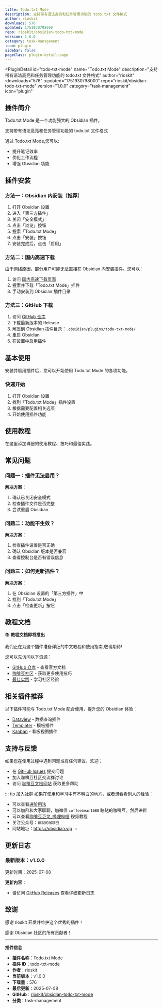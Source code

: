 ```yaml
---
title: Todo.txt Mode
description: 支持带有语法高亮和任务管理功能的 todo.txt 文件格式
author: rioskit
downloads: 576
updated: 1751930798000
repo: rioskit/obsidian-todo-txt-mode
version: 1.0.0
category: task-management
icon: plugin
sidebar: false
pageClass: plugin-detail-page
---
```


<PluginDetail
  id="todo-txt-mode"
  name="Todo.txt Mode"
  description="支持带有语法高亮和任务管理功能的 todo.txt 文件格式"
  author="rioskit"
  :downloads="576"
  :updated="1751930798000"
  repo="rioskit/obsidian-todo-txt-mode"
  version="1.0.0"
  category="task-management"
  icon="plugin"
>

<!-- AUTO_GENERATED_START -->
## 插件简介

Todo.txt Mode 是一个功能强大的 Obsidian 插件。

支持带有语法高亮和任务管理功能的 todo.txt 文件格式

通过 Todo.txt Mode,您可以:

- 提升笔记效率
- 优化工作流程
- 增强 Obsidian 功能

<!-- AUTO_GENERATED_END -->

<!-- AUTO_GENERATED_START -->
## 插件安装

### 方法一：Obsidian 内安装（推荐）

1. 打开 Obsidian 设置
2. 进入「第三方插件」
3. 关闭「安全模式」
4. 点击「浏览」按钮
5. 搜索「Todo.txt Mode」
6. 点击「安装」按钮
7. 安装完成后，点击「启用」

### 方法二：国内高速下载

由于网络原因，部分用户可能无法直接在 Obsidian 内安装插件。您可以：

1. 访问 [国内高速下载页面](/zh/documentation/obsidian-plugins-download.html)
2. 搜索并下载「Todo.txt Mode」插件
3. 手动安装到 Obsidian 插件目录

### 方法三：GitHub 下载

1. 访问 [GitHub 仓库](https://github.com/rioskit/obsidian-todo-txt-mode)
2. 下载最新版本的 Release
3. 解压到 Obsidian 插件目录：`.obsidian/plugins/todo-txt-mode/`
4. 重启 Obsidian
5. 在设置中启用插件

## 基本使用

安装并启用插件后，您可以开始使用 Todo.txt Mode 的各项功能。

### 快速开始

1. 打开 Obsidian 设置
2. 找到「Todo.txt Mode」插件设置
3. 根据需要配置相关选项
4. 开始使用插件功能

<!-- AUTO_GENERATED_END -->

<!-- CUSTOM_CONTENT_START:tutorial -->
## 使用教程

在这里添加详细的使用教程、技巧和最佳实践。

<!-- CUSTOM_CONTENT_END:tutorial -->

<!-- SHARED_CONTENT_START -->
## 常见问题

### 问题一：插件无法启用？

**解决方案**：
1. 确认已关闭安全模式
2. 检查插件文件是否完整
3. 尝试重启 Obsidian

### 问题二：功能不生效？

**解决方案**：
1. 检查插件设置是否正确
2. 确认 Obsidian 版本是否兼容
3. 查看控制台是否有错误信息

### 问题三：如何更新插件？

**解决方案**：
1. 在 Obsidian 设置的「第三方插件」中
2. 找到「Todo.txt Mode」
3. 点击「检查更新」按钮

## 教程文档

📚 **教程文档即将推出**

我们正在为这个插件准备详细的中文教程和使用指南,敬请期待!

您可以先访问以下资源：
- [GitHub 仓库](https://github.com/rioskit/obsidian-todo-txt-mode) - 查看官方文档
- [咖啡豆社区](/zh/bases/) - 获取更多使用技巧
- [最佳实践](/zh/best-practices/) - 学习社区经验

## 相关插件推荐

以下插件可能与 Todo.txt Mode 配合使用，提升您的 Obsidian 体验：

- [Dataview](/zh/plugins/dataview.html) - 数据查询插件
- [Templater](/zh/plugins/templater-obsidian.html) - 模板插件
- [Kanban](/zh/plugins/obsidian-kanban.html) - 看板视图插件

## 支持与反馈

如果您在使用过程中遇到问题或有任何建议，欢迎：

- 在 [GitHub Issues](https://github.com/rioskit/obsidian-todo-txt-mode/issues) 提交问题
- 加入咖啡豆社区交流群讨论
- 访问 [咖啡豆文档网站](https://obsidian.vip) 获取更多帮助

::: tip 加入社群
如果在使用和学习中有不明白的地方，或者想看看别人的经验：
- 可以查看[进阶用法](/zh/advanced)
- 可以加群和大家聊聊，加微信 `coffeebean1688` 蹦跶的咖啡豆，然后进群
- 可以查看[咖啡豆豆龙_哔哩哔哩](https://space.bilibili.com/618777356) 视频教程
- 关注公众号：`蹦跶的咖啡豆`
- 网站地址：https://obsidian.vip
:::
<!-- SHARED_CONTENT_END -->

<!-- AUTO_GENERATED_START -->
## 更新日志

### 最新版本：v1.0.0

更新时间：2025-07-08

**更新内容**：
- 请访问 [GitHub Releases](https://github.com/rioskit/obsidian-todo-txt-mode/releases) 查看详细更新日志

## 致谢

感谢 rioskit 开发并维护这个优秀的插件！

感谢 Obsidian 社区的所有贡献者！

---

**插件信息**
- **插件名称**：Todo.txt Mode
- **插件 ID**：todo-txt-mode
- **作者**：rioskit
- **当前版本**：v1.0.0
- **下载量**：576
- **最后更新**：2025-07-08
- **GitHub**：[rioskit/obsidian-todo-txt-mode](https://github.com/rioskit/obsidian-todo-txt-mode)
- **分类**：task-management
<!-- AUTO_GENERATED_END -->

</PluginDetail>

